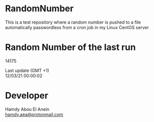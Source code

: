 # RandomNumber    
This is a test repository where a random number is pushed to a file automatically passwordless from a cron job in my Linux CentOS server    
# Random Number of the last run   
14175
      
Last update (GMT +1)    
12/03/21 00:00:02
# Developer    
Hamdy Abou El Anein   
hamdy.aea@protonmail.com
